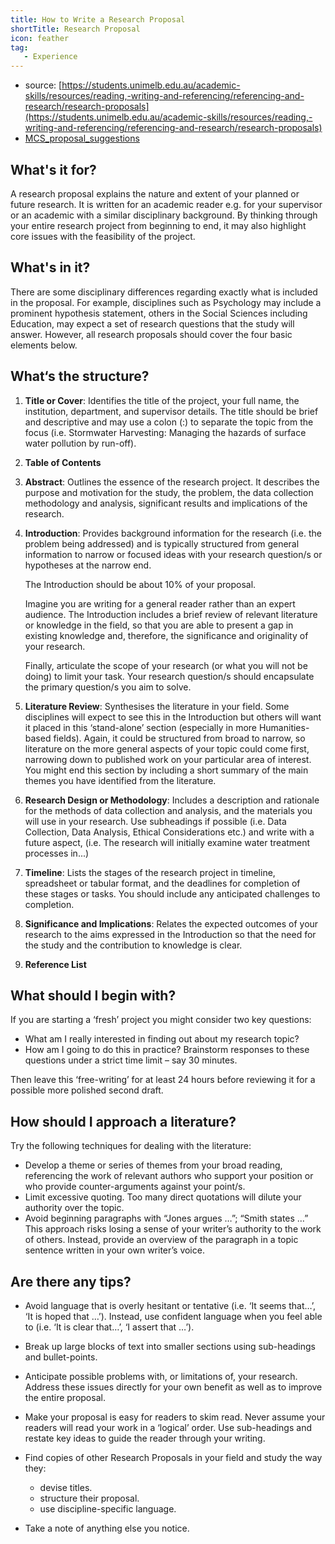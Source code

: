 ```yaml
---
title: How to Write a Research Proposal
shortTitle: Research Proposal
icon: feather
tag:
   - Experience
---
```


- source: [https://students.unimelb.edu.au/academic-skills/resources/reading,-writing-and-referencing/referencing-and-research/research-proposals](https://students.unimelb.edu.au/academic-skills/resources/reading,-writing-and-referencing/referencing-and-research/research-proposals)
- [MCS_proposal_suggestions](https://github.com/shyu216/knownoevil/blob/main/assets/MCS_proposal_suggestions.pdf)


## What's it for?

A research proposal explains the nature and extent of your planned or future research. It is written for an academic reader e.g. for your supervisor or an academic with a similar disciplinary background. By thinking through your entire research project from beginning to end, it may also highlight core issues with the feasibility of the project.

## What's in it?

There are some disciplinary differences regarding exactly what is included in the proposal. For example, disciplines such as Psychology may include a prominent hypothesis statement, others in the Social Sciences including Education, may expect a set of research questions that the study will answer. However, all research proposals should cover the four basic elements below.

## What‘s the structure?

1. **Title or Cover**: Identifies the title of the project, your full name, the institution, department, and supervisor details. The title should be brief and descriptive and may use a colon (:) to separate the topic from the focus (i.e. Stormwater Harvesting: Managing the hazards of surface water pollution by run-off).
2. **Table of Contents**
3. **Abstract**: Outlines the essence of the research project. It describes the purpose and motivation for the study, the problem, the data collection methodology and analysis, significant results and implications of the research.
4. **Introduction**: Provides background information for the research (i.e. the problem being addressed) and is typically structured from general information to narrow or focused ideas with your research question/s or hypotheses at the narrow end.

   The Introduction should be about 10% of your proposal.

   Imagine you are writing for a general reader rather than an expert audience. The Introduction includes a brief review of relevant literature or knowledge in the field, so that you are able to present a gap in existing knowledge and, therefore, the significance and originality of your research.

   Finally, articulate the scope of your research (or what you will not be doing) to limit your task. Your research question/s should encapsulate the primary question/s you aim to solve.

5. **Literature Review**: Synthesises the literature in your field. Some disciplines will expect to see this in the Introduction but others will want it placed in this ‘stand-alone’ section (especially in more Humanities-based fields). Again, it could be structured from broad to narrow, so literature on the more general aspects of your topic could come first, narrowing down to published work on your particular area of interest. You might end this section by including a short summary of the main themes you have identified from the literature.
6. **Research Design or Methodology**: Includes a description and rationale for the methods of data collection and analysis, and the materials you will use in your research. Use subheadings if possible (i.e. Data Collection, Data Analysis, Ethical Considerations etc.) and write with a future aspect, (i.e. The research will initially examine water treatment processes in...)
7. **Timeline**: Lists the stages of the research project in timeline, spreadsheet or tabular format, and the deadlines for completion of these stages or tasks. You should include any anticipated challenges to completion.

8. **Significance and Implications**: Relates the expected outcomes of your research to the aims expressed in the Introduction so that the need for the study and the contribution to knowledge is clear.

9. **Reference List**

## What should I begin with?

If you are starting a ‘fresh’ project you might consider two key questions:

- What am I really interested in finding out about my research topic?
- How am I going to do this in practice? Brainstorm responses to these questions under a strict time limit – say 30 minutes.

Then leave this ‘free-writing’ for at least 24 hours before reviewing it for a possible more polished second draft.

## How should I approach a literature?

Try the following techniques for dealing with the literature:

- Develop a theme or series of themes from your broad reading, referencing the work of relevant authors who support your position or who provide counter-arguments against your point/s.
- Limit excessive quoting. Too many direct quotations will dilute your authority over the topic.
- Avoid beginning paragraphs with “Jones argues …”; “Smith states …” This approach risks losing a sense of your writer’s authority to the work of others. Instead, provide an overview of the paragraph in a topic sentence written in your own writer’s voice.

## Are there any tips?

- Avoid language that is overly hesitant or tentative (i.e. ‘It seems that…’, ‘It is hoped that …’). Instead, use confident language when you feel able to (i.e. ‘It is clear that…’, ‘I assert that …’).
- Break up large blocks of text into smaller sections using sub-headings and bullet-points.
- Anticipate possible problems with, or limitations of, your research. Address these issues directly for your own benefit as well as to improve the entire proposal.
- Make your proposal is easy for readers to skim read. Never assume your readers will read your work in a ‘logical’ order. Use sub-headings and restate key ideas to guide the reader through your writing.
- Find copies of other Research Proposals in your field and study the way they:

   - devise titles.
   - structure their proposal.
   - use discipline-specific language.

- Take a note of anything else you notice. 